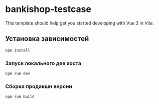 # bankishop-testcase

This template should help get you started developing with Vue 3 in Vite.

## Установка зависимостей

```sh
npm install
```

### Запуск локального дев хоста

```sh
npm run dev
```

### Сборка продакшн версии

```sh
npm run build
```
